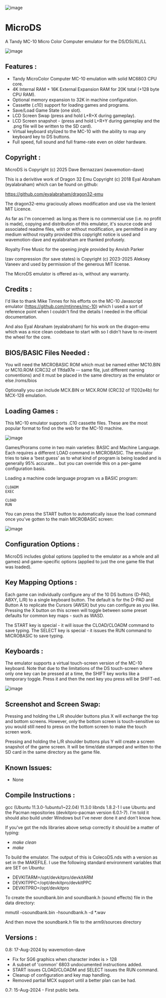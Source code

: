 ![image](./png/micro-ds.png)

# MicroDS
A Tandy MC-10 Micro Color Computer emulator for the DS/DSi/XL/LL

![image](./png/splash.png)

Features :
-----------------------
* Tandy MicroColor Computer MC-10 emulation with solid MC6803 CPU core.
* 4K Internal RAM + 16K External Expansion RAM for 20K total (+128 byte CPU RAM).
* Optional memory expansion to 32K in machine configuration.
* Cassette (.c10) support for loading games and programs.
* Save/Load Game State (one slot).
* LCD Screen Swap (press and hold L+R+X during gameplay).
* LCD Screen snapshot - (press and hold L+R+Y during gameplay and the .png file will be written to the SD card).
* Virtual keyboard stylized to the MC-10 with the ability to map any keyboard key to DS buttons.
* Full speed, full sound and full frame-rate even on older hardware.

Copyright :  
-----------------------
MicroDS is Copyright (c) 2025 Dave Bernazzani (wavemotion-dave)

This is a derivitive work of Dragon 32 Emu Copyright (c) 2018 Eyal Abraham (eyalabraham)
which can be found on github:

https://github.com/eyalabraham/dragon32-emu

The dragon32-emu graciously allows modification and use via the lenient MIT Licence.

As far as I'm concerned: as long as there is no commercial use (i.e. no profit is made),
copying and distribution of this emulator, it's source code and associated readme files,
with or without modification, are permitted in any medium without royalty provided this 
copyright notice is used and wavemotion-dave and eyalabraham are thanked profusely.

Royalty Free Music for the opening jingle provided by Anvish Parker

lzav compression (for save states) is Copyright (c) 2023-2025 Aleksey 
Vaneev and used by permission of the generous MIT license.

The MicroDS emulator is offered as-is, without any warranty.

Credits :
-----------------------
I'd like to thank Mike Tinnes for his efforts on the MC-10 Javascript emulator (https://github.com/mtinnes/mc-10)
which I used a sort of reference point when I couldn't find the details I needed in the official documentation.

And also Eyal Abraham (eyalabraham) for his work on the dragon-emu which was a nice clean codebase to start with
so I didn't have to re-invent the wheel for the core.

BIOS/BASIC Files Needed :
-----------------------

You will need the MICROBASIC ROM which must be named either MC10.BIN or MC10.ROM (CRC32 of 11fda97e -- same file, just 
different naming conventions) and it must be placed in the same directory as the emulator or else /roms/bios

Optionally you can include MCX.BIN or MCX.ROM (CRC32 of 11202e4b) for MCX-128 emulation.

Loading Games :
-----------------------
This MC-10 emulator supports .C10 cassette files. These are the most popular format to find on the web for the MC-10 machine.

![image](./png/mainmenu.png)

Games/Prorams come in two main varieties: BASIC and Machine Language. Each requires a different LOAD command in MICROBASIC. 
The emulator tries to take a 'best guess' as to what kind of program is being loaded and is generally 95% accurate... but you 
can override this on a per-game configuration basis.

Loading a machine code language program vs a BASIC program:

```
CLOADM
EXEC

CLOAD
RUN
```

You can press the START button to automatically issue the load command once you've gotten to the main MICROBASIC screen:

![image](./png/emuscreen.png)


Configuration Options :
-----------------------
MicroDS includes global options (applied to the emulator as a whole and all games) and game-specific options (applied to just the one game file that was loaded).

Key Mapping Options :
-----------------------
Each game can individually configure any of the 10 DS buttons (D-PAD, ABXY, L/R) to a single keyboard button. The default is for the D-PAD 
and Button A to replicate the Cursors (AWSX) but you can configure as you like. Pressing the X button on this screen will toggle between some preset defaults for common key
maps - such as WASD.

The START key is special - it will issue the CLOAD/CLOADM command to save typing.
The SELECT key is special - it issues the RUN command to MICROBASIC to save typing.

Keyboards :
-----------------------
The emulator supports a virtual touch-screen version of the MC-10 keyboard. Note that due to the limitations of the DS touch-screen where only one key can be
pressed at a time, the SHIFT key works like a temporary toggle. Press it and then the next key you press will be SHIFT-ed.

![image](./png/kbd.png)

Screenshot and Screen Swap:
-----------------------
Pressing and holding the L/R shoulder buttons plus X will exchange the top and bottom screens. However, only the bottom screen is touch-sensitive so you would still need to press on the bottom screen to make the touch screen work.

Pressing and holding the L/R shoulder buttons plus Y will create a screen snapshot of the game screen. It will be time/date stamped and written to the SD card in the same directory as the game file.

Known Issues:
-----------------------
* None

Compile Instructions :
-----------------------
gcc (Ubuntu 11.3.0-1ubuntu1~22.04) 11.3.0
libnds 1.8.2-1
I use Ubuntu and the Pacman repositories (devkitpro-pacman version 6.0.1-7).  I'm told it should also build under 
Windows but I've never done it and don't know how.

If you've got the nds libraries above setup correctly it should be a matter of typing:
* _make clean_
* _make_

To build the emulator. The output of this is ColecoDS.nds with a version as set in the MAKEFILE.
I use the following standard environment variables that are SET on Ubuntu:
* DEVKITARM=/opt/devkitpro/devkitARM
* DEVKITPPC=/opt/devkitpro/devkitPPC
* DEVKITPRO=/opt/devkitpro

To create the soundbank.bin and soundbank.h (sound effects) file in the data directory:

mmutil -osoundbank.bin -hsoundbank.h -d *.wav

And then move the soundbank.h file to the arm9/sources directory

Versions :
-----------------------
0.8: 17-Aug-2024 by wavemotion-dave
* Fix for SG6 graphics when character index is > 128
* A subset of 'common' 6803 undocumented instructions added.
* START issues CLOAD/CLOADM and SELECT issues the RUN command.
* Cleanup of configuration and key map handling.
* Removed partial MCX support until a better plan can be had.

0.7: 15-Aug-2024 - First public beta.
